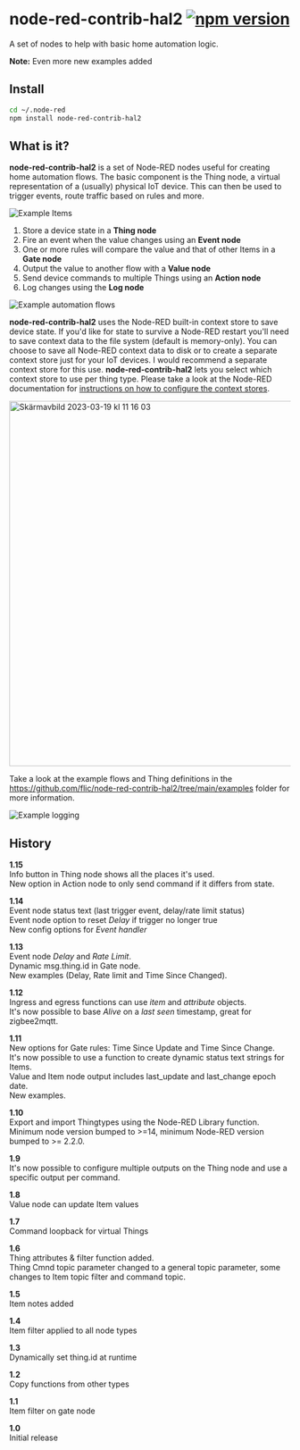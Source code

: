 # node-red-contrib-hal2 [![npm version](https://badge.fury.io/js/node-red-contrib-hal2.svg)](https://badge.fury.io/js/node-red-contrib-hal2)
A set of nodes to help with basic home automation logic.

**Note:** Even more new examples added

## Install
```bash
cd ~/.node-red
npm install node-red-contrib-hal2
```

## What is it?
**node-red-contrib-hal2** is a set of Node-RED nodes useful for creating home automation flows. The basic component is the Thing node, a virtual representation of a (usually) physical IoT device. This can then be used to trigger events, route traffic based on rules and more.

![Example Items](https://user-images.githubusercontent.com/400673/168665494-db5c244e-6225-4ae0-beed-fab3131e1b0a.png)

1. Store a device state in a **Thing node**
2. Fire an event when the value changes using an **Event node**
3. One or more rules will compare the value and that of other Items in a **Gate node**
4. Output the value to another flow with a **Value node**
5. Send device commands to multiple Things using an **Action node**
6. Log changes using the **Log node**

![Example automation flows](https://user-images.githubusercontent.com/400673/168665539-3984681b-5059-4ed6-b350-683a431841d8.png)

**node-red-contrib-hal2** uses the Node-RED built-in context store to save device state. If you'd like for state to survive a Node-RED restart you'll need to save context data to the file system (default is memory-only). You can choose to save all Node-RED context data to disk or to create a separate context store just for your IoT devices. I would recommend a separate context store for this use. **node-red-contrib-hal2** lets you select which context store to use per thing type. Please take a look at the Node-RED documentation for [instructions on how to configure the context stores](https://nodered.org/docs/user-guide/context#context-stores).

<img width="654" alt="Skärmavbild 2023-03-19 kl  11 16 03" src="https://user-images.githubusercontent.com/400673/226168861-5af8042f-b8b3-4138-8996-ddb3d37f9d44.png">

Take a look at the example flows and Thing definitions in the https://github.com/flic/node-red-contrib-hal2/tree/main/examples folder for more information.

![Example logging](https://user-images.githubusercontent.com/400673/168665807-aa3aba8f-8b06-4292-bcad-7374e508f59a.png)

## History

**1.15**<br>
Info button in Thing node shows all the places it's used.<br>
New option in Action node to only send command if it differs from state.<br>

**1.14**<br>
Event node status text (last trigger event, delay/rate limit status)<br>
Event node option to reset *Delay* if trigger no longer true<br>
New config options for *Event handler*<br>

**1.13**<br>
Event node *Delay* and *Rate Limit*.<br>
Dynamic msg.thing.id in Gate node.<br>
New examples (Delay, Rate limit and Time Since Changed).<br>

**1.12**<br>
Ingress and egress functions can use *item* and *attribute* objects.<br>
It's now possible to base *Alive* on a *last seen* timestamp, great for zigbee2mqtt.<br>

**1.11**<br>
New options for Gate rules: Time Since Update and Time Since Change.<br>
It's now possible to use a function to create dynamic status text strings for Items.<br>
Value and Item node output includes last_update and last_change epoch date.<br>
New examples.

**1.10**<br>
Export and import Thingtypes using the Node-RED Library function.<br>
Minimum node version bumped to >=14, minimum Node-RED version bumped to >= 2.2.0. 

**1.9**<br>
It's now possible to configure multiple outputs on the Thing node and use a specific output per command.

**1.8**<br>
Value node can update Item values

**1.7**<br>
Command loopback for virtual Things

**1.6**<br>
Thing attributes & filter function added.<br>
Thing Cmnd topic parameter changed to a general topic parameter, some changes to Item topic filter and command topic.

**1.5**<br>
Item notes added

**1.4**<br>
Item filter applied to all node types

**1.3**<br>
Dynamically set thing.id at runtime

**1.2**<br>
Copy functions from other types

**1.1**<br>
Item filter on gate node

**1.0**<br>
Initial release
